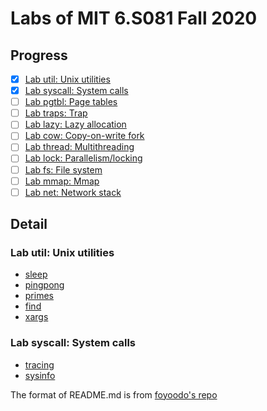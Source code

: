 # Labs of MIT 6.S081 Fall 2020

## Progress

- [x] [Lab util: Unix utilities](https://github.com/YitaoDeng/xv6-labs-2020/tree/util)
- [x] [Lab syscall: System calls](https://github.com/YitaoDeng/xv6-labs-2020/tree/syscall)
- [ ] [Lab pgtbl: Page tables]()
- [ ] [Lab traps: Trap]()
- [ ] [Lab lazy: Lazy allocation]()
- [ ] [Lab cow: Copy-on-write fork]()
- [ ] [Lab thread: Multithreading]()
- [ ] [Lab lock: Parallelism/locking]()
- [ ] [Lab fs: File system]()
- [ ] [Lab mmap: Mmap]()
- [ ] [Lab net: Network stack]()

## Detail

### Lab util: Unix utilities

- [sleep](https://github.com/YitaoDeng/xv6-labs-2020/commit/e88459dcb1166282e0dd043c8bfb713851bef2cf)
- [pingpong](https://github.com/YitaoDeng/xv6-labs-2020/commit/55a70acfe5af455b3c21f45e8f92de97a0fae185)
- [primes](https://github.com/YitaoDeng/xv6-labs-2020/commit/2b5356afc68059970d12e9c8fd485402832c4973)
- [find](https://github.com/YitaoDeng/xv6-labs-2020/commit/ce5e34a0a42bc540fb302f2278b7584026ab94a8)
- [xargs](https://github.com/YitaoDeng/xv6-labs-2020/commit/c7c24673100ea383423f5b8d2520e5ef49300dde)

### Lab syscall: System calls

- [tracing](https://github.com/YitaoDeng/xv6-labs-2020/commit/6a393f8ea3ceeb9cb7dd45f9836e92641353fd33)
- [sysinfo](https://github.com/YitaoDeng/xv6-labs-2020/commit/3afd3185e32ffd4ae8b46742b8e0d40b575928e8)

The format of README.md is from [foyoodo's repo](https://github.com/foyoodo/xv6-labs-2020)
